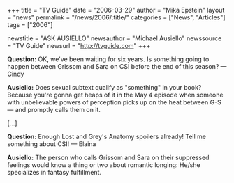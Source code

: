 +++
title = "TV Guide"
date = "2006-03-29"
author = "Mika Epstein"
layout = "news"
permalink = "/news/2006/:title/"
categories = ["News", "Articles"]
tags = ["2006"]

newstitle = "ASK AUSIELLO"
newsauthor = "Michael Ausiello"
newssource = "TV Guide"
newsurl = "http://tvguide.com"
+++

**Question:** OK, we've been waiting for six years. Is something going to happen between Grissom and Sara on CSI before the end of this season? &#8212; Cindy

**Ausiello:** Does sexual subtext qualify as "something" in your book? Because you're gonna get heaps of it in the May 4 episode when someone with unbelievable powers of perception picks up on the heat between G-S &#8212; and promptly calls them on it.

[...]

**Question:** Enough Lost and Grey's Anatomy spoilers already! Tell me something about CSI! &#8212; Elaina

**Ausiello:** The person who calls Grissom and Sara on their suppressed feelings would know a thing or two about romantic longing: He/she specializes in fantasy fulfillment.

